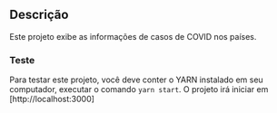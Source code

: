 ## Descrição

Este projeto exibe as informações de casos de COVID nos países.

### Teste

Para testar este projeto, você deve conter o YARN instalado em seu computador, executar o comando `yarn start`. 
O projeto irá iniciar em [http://localhost:3000]
